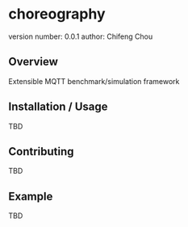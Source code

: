choreography
===============================

version number: 0.0.1
author: Chifeng Chou

Overview
--------

Extensible MQTT benchmark/simulation framework

Installation / Usage
--------------------

TBD


    
Contributing
------------

TBD

Example
-------

TBD
